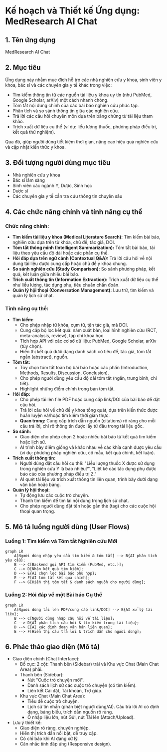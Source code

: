# Kế hoạch và Thiết kế Ứng dụng: MedResearch AI Chat

## 1. Tên ứng dụng

MedResearch AI Chat

## 2. Mục tiêu

Ứng dụng này nhằm mục đích hỗ trợ các nhà nghiên cứu y khoa, sinh viên y khoa, bác sĩ và các chuyên gia y tế khác trong việc:

*   Tìm kiếm thông tin từ các nguồn tài liệu y khoa uy tín (như PubMed, Google Scholar, arXiv) một cách nhanh chóng.
*   Tóm tắt nội dung chính của các bài báo nghiên cứu phức tạp.
*   Phân tích và so sánh thông tin giữa các nghiên cứu.
*   Trả lời các câu hỏi chuyên môn dựa trên bằng chứng từ tài liệu tham khảo.
*   Trích xuất dữ liệu cụ thể (ví dụ: liều lượng thuốc, phương pháp điều trị, kết quả thử nghiệm).

Qua đó, giúp người dùng tiết kiệm thời gian, nâng cao hiệu quả nghiên cứu và cập nhật kiến thức y khoa.

## 3. Đối tượng người dùng mục tiêu

*   Nhà nghiên cứu y khoa
*   Bác sĩ lâm sàng
*   Sinh viên các ngành Y, Dược, Sinh học
*   Dược sĩ
*   Các chuyên gia y tế cần tra cứu thông tin chuyên sâu

## 4. Các chức năng chính và tính năng cụ thể

### Chức năng chính:

*   **Tìm kiếm tài liệu y khoa (Medical Literature Search):** Tìm kiếm bài báo, nghiên cứu dựa trên từ khóa, chủ đề, tác giả, DOI.
*   **Tóm tắt thông minh (Intelligent Summarization):** Tóm tắt bài báo, tài liệu theo yêu cầu độ dài hoặc các phần cụ thể.
*   **Hỏi đáp dựa trên ngữ cảnh (Contextual Q&A):** Trả lời câu hỏi về nội dung tài liệu được cung cấp hoặc chủ đề y khoa chung.
*   **So sánh nghiên cứu (Study Comparison):** So sánh phương pháp, kết quả, kết luận giữa nhiều bài báo.
*   **Trích xuất thông tin (Information Extraction):** Trích xuất dữ liệu cụ thể như liều lượng, tác dụng phụ, tiêu chuẩn chẩn đoán.
*   **Quản lý hội thoại (Conversation Management):** Lưu trữ, tìm kiếm và quản lý lịch sử chat.

### Tính năng cụ thể:

*   **Tìm kiếm:**
    *   Cho phép nhập từ khóa, cụm từ, tên tác giả, mã DOI.
    *   Cung cấp bộ lọc kết quả: năm xuất bản, loại hình nghiên cứu (RCT, meta-analysis, review), tạp chí khoa học.
    *   Tích hợp API với các cơ sở dữ liệu: PubMed, Google Scholar, arXiv (tùy chọn).
    *   Hiển thị kết quả dưới dạng danh sách có tiêu đề, tác giả, tóm tắt ngắn (abstract), nguồn.
*   **Tóm tắt:**
    *   Tùy chọn tóm tắt toàn bộ bài báo hoặc các phần (Introduction, Methods, Results, Discussion, Conclusion).
    *   Cho phép người dùng yêu cầu độ dài tóm tắt (ngắn, trung bình, chi tiết).
    *   Highlight những điểm chính trong bản tóm tắt.
*   **Hỏi đáp:**
    *   Cho phép tải lên file PDF hoặc cung cấp link/DOI của bài báo để đặt câu hỏi.
    *   Trả lời câu hỏi về chủ đề y khoa tổng quát, dựa trên kiến thức được huấn luyện và/hoặc tìm kiếm thời gian thực.
    *   **Quan trọng:** Cung cấp trích dẫn nguồn (citations) rõ ràng cho mỗi câu trả lời, chỉ rõ thông tin được lấy từ đâu trong tài liệu gốc.
*   **So sánh:**
    *   Giao diện cho phép chọn 2 hoặc nhiều bài báo từ kết quả tìm kiếm hoặc lịch sử.
    *   AI trình bày điểm giống và khác nhau về các khía cạnh được yêu cầu (ví dụ: phương pháp nghiên cứu, cỡ mẫu, kết quả chính, kết luận).
*   **Trích xuất thông tin:**
    *   Người dùng đặt câu hỏi cụ thể: "Liều lượng thuốc X được sử dụng trong nghiên cứu Y là bao nhiêu?", "Liệt kê các tác dụng phụ được báo cáo của phương pháp điều trị Z."
    *   AI quét tài liệu và trích xuất thông tin liên quan, trình bày dưới dạng văn bản hoặc bảng.
*   **Quản lý hội thoại:**
    *   Tự động lưu các cuộc trò chuyện.
    *   Thanh tìm kiếm để tìm lại nội dung trong lịch sử chat.
    *   Cho phép người dùng đặt tên hoặc gắn thẻ (tag) cho các cuộc hội thoại quan trọng.

## 5. Mô tả luồng người dùng (User Flows)

### Luồng 1: Tìm kiếm và Tóm tắt Nghiên cứu Mới

```mermaid
graph LR
    A[Người dùng nhập yêu cầu tìm kiếm & tóm tắt] --> B{AI phân tích yêu cầu};
    B --> C[Backend gọi API tìm kiếm (PubMed, etc.)];
    C --> D[Nhận kết quả tìm kiếm];
    D --> E{AI chọn lọc bài báo phù hợp};
    E --> F[AI tóm tắt kết quả chính];
    F --> G[Hiển thị tóm tắt & danh sách nguồn cho người dùng];
```
### Luồng 2: Hỏi đáp về một Bài báo Cụ thể
```mermaid
graph LR
    A[Người dùng tải lên PDF/cung cấp link/DOI] --> B{AI xử lý tài liệu};
    B --> C[Người dùng nhập câu hỏi về tài liệu];
    C --> D{AI phân tích câu hỏi & tìm kiếm trong tài liệu};
    D --> E[AI xác định đoạn văn bản liên quan];
    E --> F[Hiển thị câu trả lời & trích dẫn cho người dùng];
```
## 6. Phác thảo giao diện (Mô tả)
- Giao diện chính (Chat Interface):
  - Bố cục: 2 cột: Thanh bên (Sidebar) trái và Khu vực Chat (Main Chat Area) phải.
  - Thanh bên (Sidebar):
    - Nút "Cuộc trò chuyện mới".
    - Danh sách lịch sử các cuộc trò chuyện (có tìm kiếm).
    - Liên kết Cài đặt, Tài khoản, Trợ giúp.
  - Khu vực Chat (Main Chat Area):
    - Tiêu đề cuộc trò chuyện.
    - Lịch sử tin nhắn (phân biệt người dùng/AI). Câu trả lời AI có định dạng, bảng biểu, trích dẫn nguồn rõ ràng.
    - Ô nhập liệu lớn, nút Gửi, nút Tải lên (Attach/Upload).
- Lưu ý thiết kế:
  - Giao diện rõ ràng, chuyên nghiệp.
  - Hiển thị trích dẫn nổi bật, dễ truy cập.
  - Có chỉ báo khi AI đang xử lý.
  - Cân nhắc tính đáp ứng (Responsive design).